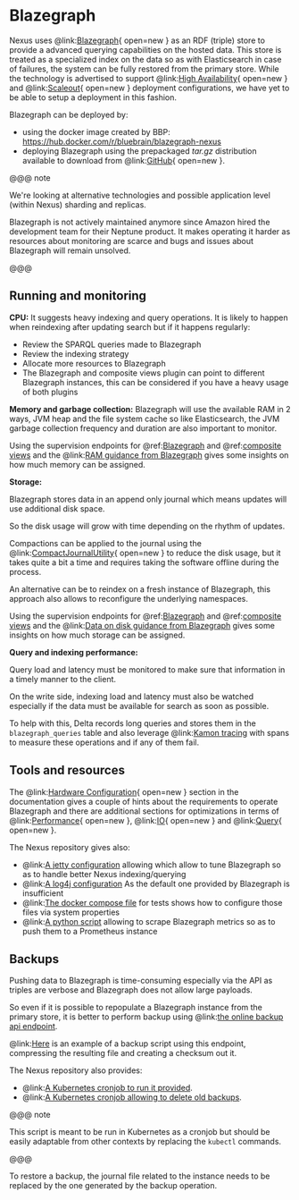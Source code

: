 # Blazegraph

Nexus uses @link:[Blazegraph](https://blazegraph.com/){ open=new } as an RDF (triple) store to provide a advanced querying
capabilities on the hosted data. This store is treated as a specialized index on the data so as with
Elasticsearch in case of failures, the system can be fully restored from the primary store. While the technology is
advertised to support @link:[High Availability](https://github.com/blazegraph/database/wiki/HAJournalServer){ open=new } and
@link:[Scaleout](https://github.com/blazegraph/database/wiki/ClusterGuide){ open=new } deployment configurations, we have yet to be able
to setup a deployment in this fashion.

Blazegraph can be deployed by:

* using the docker image created by BBP: https://hub.docker.com/r/bluebrain/blazegraph-nexus
* deploying Blazegraph using the prepackaged _tar.gz_ distribution available to download from
  @link:[GitHub](https://github.com/blazegraph/database/releases/tag/BLAZEGRAPH_2_1_6_RC){ open=new }.

@@@ note

We're looking at alternative technologies and possible application level (within Nexus) sharding and replicas.

Blazegraph is not actively maintained anymore since Amazon hired the development team for their Neptune product.
It makes operating it harder as resources about monitoring are scarce and bugs and issues about Blazegraph will remain
unsolved.

@@@

## Running and monitoring
**CPU:**
It suggests heavy indexing and query operations.
It is likely to happen when reindexing after updating search but if it happens regularly:

* Review the SPARQL queries made to Blazegraph
* Review the indexing strategy
* Allocate more resources to Blazegraph
* The Blazegraph and composite views plugin can point to different Blazegraph instances, this can be considered
  if you have a heavy usage of both plugins

**Memory and garbage collection:**
Blazegraph will use the available RAM in 2 ways, JVM heap and the file system cache
so like Elasticsearch, the JVM garbage collection frequency and duration are also important to monitor.

Using the supervision endpoints for @ref:[Blazegraph](../../delta/api/supervision-api.md#blazegraph) 
and @ref:[composite views](../../delta/api/supervision-api.md#composite-views) and 
the @link:[RAM guidance from Blazegraph](https://github.com/blazegraph/database/wiki/Hardware_Configuration#ram-sizing-guidance)
gives some insights on how much memory can be assigned.

**Storage:**

Blazegraph stores data in an append only journal which means updates will use additional disk space.

So the disk usage will grow with time depending on the rhythm of updates.

Compactions can be applied to the journal using the
@link:[CompactJournalUtility](https://github.com/blazegraph/database/blob/master/bigdata-core/bigdata/src/java/com/bigdata/journal/CompactJournalUtility.java){ open=new }
to reduce the disk usage, but it takes quite a bit a time and requires taking the software offline during the process.

An alternative can be to reindex on a fresh instance of Blazegraph, this approach also allows to reconfigure the
underlying namespaces.

Using the supervision endpoints for @ref:[Blazegraph](../../delta/api/supervision-api.md#blazegraph)
and @ref:[composite views](../../delta/api/supervision-api.md#composite-views) and
the @link:[Data on disk guidance from Blazegraph](https://github.com/blazegraph/database/wiki/Hardware_Configuration#data-on-disk-sizing-guidance)
gives some insights on how much storage can be assigned.

**Query and indexing performance:**

Query load and latency must be monitored to make sure that information in a timely manner to the client.

On the write side, indexing load and latency must also be watched especially
if the data must be available for search as soon as possible.

To help with this, Delta records long queries and stores them in the `blazegraph_queries` table and also leverage
@link:[Kamon tracing](https://kamon.io/docs/latest/core/tracing/) with spans to measure these operations
and if any of them fail.

## Tools and resources

The @link:[Hardware Configuration](https://github.com/blazegraph/database/wiki/Hardware_Configuration){ open=new } section in the
documentation gives a couple of hints about the requirements to operate Blazegraph and there are additional sections
for optimizations in terms of @link:[Performance](https://github.com/blazegraph/database/wiki/PerformanceOptimization){ open=new },
@link:[IO](https://github.com/blazegraph/database/wiki/IOOptimization){ open=new } and
@link:[Query](https://github.com/blazegraph/database/wiki/QueryOptimization){ open=new }.

The Nexus repository gives also:

* @link:[A jetty configuration](https://github.com/BlueBrain/nexus/blob/master/tests/docker/config/blazegraph/jetty.xml)
  allowing which allow to tune Blazegraph so as to handle better Nexus indexing/querying
* @link:[A log4j configuration](https://github.com/BlueBrain/nexus/blob/master/tests/docker/config/blazegraph/log4j.properties)
  As the default one provided by Blazegraph is insufficient
* @link:[The docker compose file](https://github.com/BlueBrain/nexus/blob/master/tests/docker/docker-compose.yml#L130)
  for tests shows how to configure those files via system properties
* @link:[A python script](https://github.com/BlueBrain/nexus/blob/master/blazegraph/prometheus-exporter/prometheus-blazegraph-exporter.py)
  allowing to scrape Blazegraph metrics so as to push them to a Prometheus instance

## Backups

Pushing data to Blazegraph is time-consuming especially via the API as triples are verbose and Blazegraph 
does not allow large payloads.

So even if it is possible to repopulate a Blazegraph instance from the primary store, it is better to perform backup using
@link:[the online backup api endpoint](https://github.com/blazegraph/database/wiki/REST_API#online-backup).

@link:[Here](https://github.com/BlueBrain/nexus/blob/$git.branch$/kubernetes/backup-script.yaml) is an example of a backup script 
using this endpoint, compressing the resulting file and creating a checksum out it.

The Nexus repository also provides:

* @link:[A Kubernetes cronjob to run it provided](https://github.com/BlueBrain/nexus/blob/$git.branch$/kubernetes/backup-cronjob.yaml).
* @link:[A Kubernetes cronjob allowing to delete old backups](https://github.com/BlueBrain/nexus/blob/$git.branch$/kubernetes/backup-cronjob.yaml).

@@@ note

This script is meant to be run in Kubernetes as a cronjob but should be easily adaptable from other contexts by replacing the `kubectl` commands.

@@@

To restore a backup, the journal file related to the instance needs to be replaced by the one generated by the backup operation.
